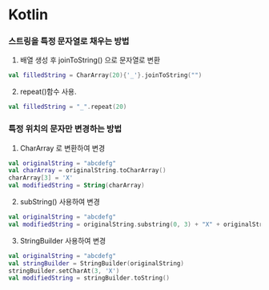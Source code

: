 # Kotlin

### 스트링을 특정 문자열로 채우는 방법

1. 배열 생성 후 joinToString() 으로 문자열로 변환
```kotlin
val filledString = CharArray(20){'_'}.joinToString("")
```
2. repeat()함수 사용. 

```kotlin
val filledString = "_".repeat(20)
```

### 특정 위치의 문자만 변경하는 방법

1. CharArray 로 변환하여 변경
```kotlin
val originalString = "abcdefg"
val charArray = originalString.toCharArray()
charArray[3] = 'X'
val modifiedString = String(charArray)
```
2. subString() 사용하여 변경
```kotlin
val originalString = "abcdefg"
val modifiedString = originalString.substring(0, 3) + "X" + originalString.substring(4)
```
3. StringBuilder 사용하여 변경
```kotlin
val originalString = "abcdefg"
val stringBuilder = StringBuilder(originalString)
stringBuilder.setCharAt(3, 'X')
val modifiedString = stringBuilder.toString()
```
